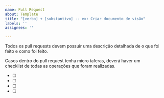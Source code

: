```yaml
---
name: Pull Request
about: Template
title: "[verbo] + [substantivo] -- ex: Criar documento de visão"
labels: ''
assignees: ''

---
```


Todos os pull requests devem possuir uma descrição detalhada de o que foi feito e como foi feito.

Casos dentro do pull request tenha micro taferas, deverá haver um checklist de todas as operações que foram realizadas.

- [ ]
- [ ]
- [ ] 
- [ ]

